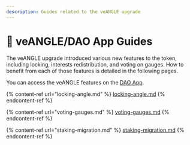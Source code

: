 ```yaml
---
description: Guides related to the veANGLE upgrade
---
```


# 📗 veANGLE/DAO App Guides

The veANGLE upgrade introduced various new features to the token, including locking, interests redistribution, and voting on gauges. How to benefit from each of those features is detailed in the following pages.

You can access the veANGLE features on the [DAO App](https://dao.angle.money).

{% content-ref url="locking-angle.md" %}
[locking-angle.md](locking-angle.md)
{% endcontent-ref %}

{% content-ref url="voting-gauges.md" %}
[voting-gauges.md](voting-gauges.md)
{% endcontent-ref %}

{% content-ref url="staking-migration.md" %}
[staking-migration.md](staking-migration.md)
{% endcontent-ref %}
